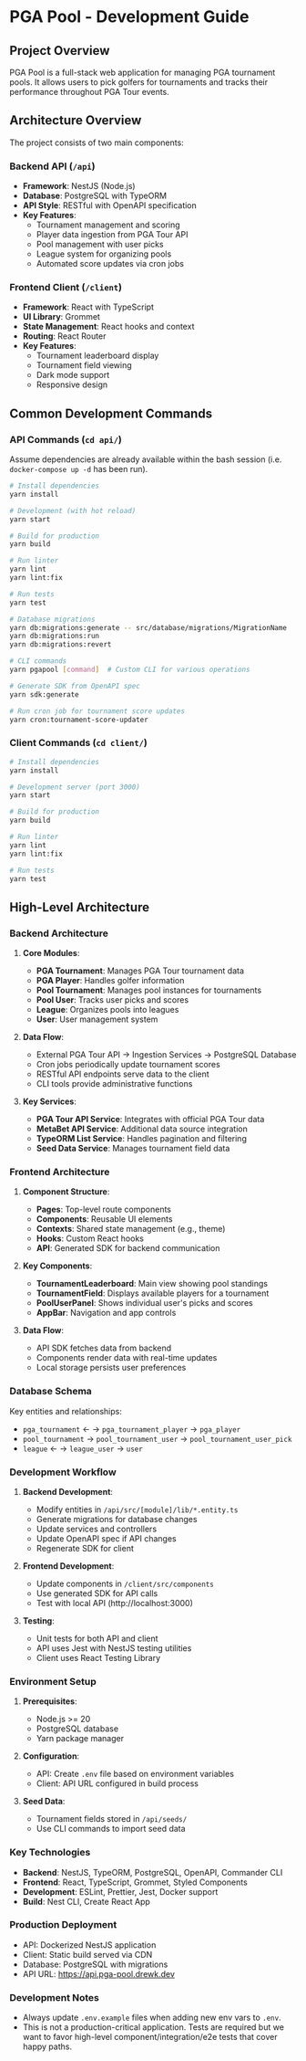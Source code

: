 # PGA Pool - Development Guide

## Project Overview

PGA Pool is a full-stack web application for managing PGA tournament pools. It allows users to pick golfers for tournaments and tracks their performance throughout PGA Tour events.

## Architecture Overview

The project consists of two main components:

### Backend API (`/api`)
- **Framework**: NestJS (Node.js)
- **Database**: PostgreSQL with TypeORM
- **API Style**: RESTful with OpenAPI specification
- **Key Features**:
  - Tournament management and scoring
  - Player data ingestion from PGA Tour API
  - Pool management with user picks
  - League system for organizing pools
  - Automated score updates via cron jobs

### Frontend Client (`/client`)
- **Framework**: React with TypeScript
- **UI Library**: Grommet
- **State Management**: React hooks and context
- **Routing**: React Router
- **Key Features**:
  - Tournament leaderboard display
  - Tournament field viewing
  - Dark mode support
  - Responsive design

## Common Development Commands

### API Commands (`cd api/`)

Assume dependencies are already available within the bash session (i.e. `docker-compose up -d` has been run).

```bash
# Install dependencies
yarn install

# Development (with hot reload)
yarn start

# Build for production
yarn build

# Run linter
yarn lint
yarn lint:fix

# Run tests
yarn test

# Database migrations
yarn db:migrations:generate -- src/database/migrations/MigrationName
yarn db:migrations:run
yarn db:migrations:revert

# CLI commands
yarn pgapool [command]  # Custom CLI for various operations

# Generate SDK from OpenAPI spec
yarn sdk:generate

# Run cron job for tournament score updates
yarn cron:tournament-score-updater
```

### Client Commands (`cd client/`)

```bash
# Install dependencies
yarn install

# Development server (port 3000)
yarn start

# Build for production
yarn build

# Run linter
yarn lint
yarn lint:fix

# Run tests
yarn test
```

## High-Level Architecture

### Backend Architecture

1. **Core Modules**:
   - **PGA Tournament**: Manages PGA Tour tournament data
   - **PGA Player**: Handles golfer information
   - **Pool Tournament**: Manages pool instances for tournaments
   - **Pool User**: Tracks user picks and scores
   - **League**: Organizes pools into leagues
   - **User**: User management system

2. **Data Flow**:
   - External PGA Tour API → Ingestion Services → PostgreSQL Database
   - Cron jobs periodically update tournament scores
   - RESTful API endpoints serve data to the client
   - CLI tools provide administrative functions

3. **Key Services**:
   - **PGA Tour API Service**: Integrates with official PGA Tour data
   - **MetaBet API Service**: Additional data source integration
   - **TypeORM List Service**: Handles pagination and filtering
   - **Seed Data Service**: Manages tournament field data

### Frontend Architecture

1. **Component Structure**:
   - **Pages**: Top-level route components
   - **Components**: Reusable UI elements
   - **Contexts**: Shared state management (e.g., theme)
   - **Hooks**: Custom React hooks
   - **API**: Generated SDK for backend communication

2. **Key Components**:
   - **TournamentLeaderboard**: Main view showing pool standings
   - **TournamentField**: Displays available players for a tournament
   - **PoolUserPanel**: Shows individual user's picks and scores
   - **AppBar**: Navigation and app controls

3. **Data Flow**:
   - API SDK fetches data from backend
   - Components render data with real-time updates
   - Local storage persists user preferences

### Database Schema

Key entities and relationships:
- `pga_tournament` ← → `pga_tournament_player` → `pga_player`
- `pool_tournament` → `pool_tournament_user` → `pool_tournament_user_pick`
- `league` ← → `league_user` → `user`

### Development Workflow

1. **Backend Development**:
   - Modify entities in `/api/src/[module]/lib/*.entity.ts`
   - Generate migrations for database changes
   - Update services and controllers
   - Update OpenAPI spec if API changes
   - Regenerate SDK for client

2. **Frontend Development**:
   - Update components in `/client/src/components`
   - Use generated SDK for API calls
   - Test with local API (http://localhost:3000)

3. **Testing**:
   - Unit tests for both API and client
   - API uses Jest with NestJS testing utilities
   - Client uses React Testing Library

### Environment Setup

1. **Prerequisites**:
   - Node.js >= 20
   - PostgreSQL database
   - Yarn package manager

2. **Configuration**:
   - API: Create `.env` file based on environment variables
   - Client: API URL configured in build process

3. **Seed Data**:
   - Tournament fields stored in `/api/seeds/`
   - Use CLI commands to import seed data

### Key Technologies

- **Backend**: NestJS, TypeORM, PostgreSQL, OpenAPI, Commander CLI
- **Frontend**: React, TypeScript, Grommet, Styled Components
- **Development**: ESLint, Prettier, Jest, Docker support
- **Build**: Nest CLI, Create React App

### Production Deployment

- API: Dockerized NestJS application
- Client: Static build served via CDN
- Database: PostgreSQL with migrations
- API URL: https://api.pga-pool.drewk.dev

### Development Notes

- Always update `.env.example` files when adding new env vars to `.env`.
- This is not a production-critical application. Tests are required but we want to favor
high-level component/integration/e2e tests that cover happy paths.
